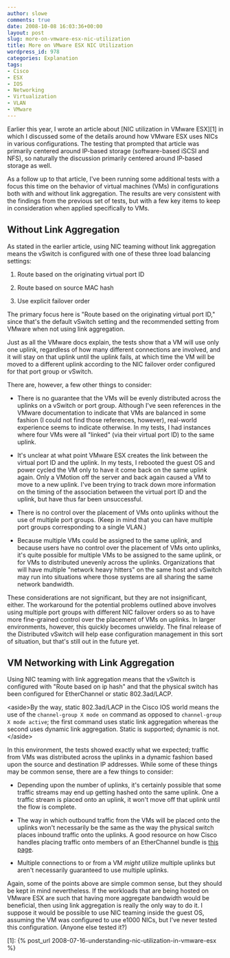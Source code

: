 ```yaml
---
author: slowe
comments: true
date: 2008-10-08 16:03:36+00:00
layout: post
slug: more-on-vmware-esx-nic-utilization
title: More on VMware ESX NIC Utilization
wordpress_id: 978
categories: Explanation
tags:
- Cisco
- ESX
- IOS
- Networking
- Virtualization
- VLAN
- VMware
---
```


Earlier this year, I wrote an article about [NIC utilization in VMware ESX][1] in which I discussed some of the details around how VMware ESX uses NICs in various configurations. The testing that prompted that article was primarily centered around IP-based storage (software-based iSCSI and NFS), so naturally the discussion primarily centered around IP-based storage as well.

As a follow up to that article, I've been running some additional tests with a focus this time on the behavior of virtual machines (VMs) in configurations both with and without link aggregation. The results are very consistent with the findings from the previous set of tests, but with a few key items to keep in consideration when applied specifically to VMs.

## Without Link Aggregation

As stated in the earlier article, using NIC teaming without link aggregation means the vSwitch is configured with one of these three load balancing settings:

1. Route based on the originating virtual port ID

2. Route based on source MAC hash

3. Use explicit failover order

The primary focus here is "Route based on the originating virtual port ID," since that's the default vSwitch setting and the recommended setting from VMware when not using link aggregation.

Just as all the VMware docs explain, the tests show that a VM will use only one uplink, regardless of how many different connections are involved, and it will stay on that uplink until the uplink fails, at which time the VM will be moved to a different uplink according to the NIC failover order configured for that port group or vSwitch.

There are, however, a few other things to consider:

* There is no guarantee that the VMs will be evenly distributed across the uplinks on a vSwitch or port group. Although I've seen references in the VMware documentation to indicate that VMs are balanced in some fashion (I could not find those references, however), real-world experience seems to indicate otherwise. In my tests, I had instances where four VMs were all "linked" (via their virtual port ID) to the same uplink.

* It's unclear at what point VMware ESX creates the link between the virtual port ID and the uplink. In my tests, I rebooted the guest OS and power cycled the VM only to have it come back on the same uplink again. Only a VMotion off the server and back again caused a VM to move to a new uplink. I've been trying to track down more information on the timing of the association between the virtual port ID and the uplink, but have thus far been unsuccessful.

* There is no control over the placement of VMs onto uplinks without the use of multiple port groups. (Keep in mind that you can have multiple port groups corresponding to a single VLAN.)

* Because multiple VMs could be assigned to the same uplink, and because users have no control over the placement of VMs onto uplinks, it's quite possible for multiple VMs to be assigned to the same uplink, or for VMs to distributed unevenly across the uplinks. Organizations that will have multiple "network heavy hitters" on the same host and vSwitch may run into situations where those systems are all sharing the same network bandwidth.

These considerations are not significant, but they are not insignificant, either. The workaround for the potential problems outlined above involves using multiple port groups with different NIC failover orders so as to have more fine-grained control over the placement of VMs on uplinks. In larger environments, however, this quickly becomes unwieldy. The final release of the Distributed vSwitch will help ease configuration management in this sort of situation, but that's still out in the future yet.

## VM Networking with Link Aggregation

Using NIC teaming with link aggregation means that the vSwitch is configured with "Route based on ip hash" and that the physical switch has been configured for EtherChannel or static 802.3ad/LACP.

&lt;aside&gt;By the way, static 802.3ad/LACP in the Cisco IOS world means the use of the `channel-group X mode on` command as opposed to `channel-group X mode active`; the first command uses static link aggregation whereas the second uses dynamic link aggregation. Static is supported; dynamic is not.&lt;/aside&gt;

In this environment, the tests showed exactly what we expected; traffic from VMs was distributed across the uplinks in a dynamic fashion based upon the source and destination IP addresses. While some of these things may be common sense, there are a few things to consider:

* Depending upon the number of uplinks, it's certainly possible that some traffic streams may end up getting hashed onto the same uplink. One a traffic stream is placed onto an uplink, it won't move off that uplink until the flow is complete.

* The way in which outbound traffic from the VMs will be placed onto the uplinks won't necessarily be the same as the way the physical switch places inbound traffic onto the uplinks. A good resource on how Cisco handles placing traffic onto members of an EtherChannel bundle is [this page](http://www.cisco.com/en/US/tech/tk389/tk213/technologies_tech_note09186a0080094714.shtml).

* Multiple connections to or from a VM _might_ utilize multiple uplinks but aren't necessarily guaranteed to use multiple uplinks.

Again, some of the points above are simple common sense, but they should be kept in mind nevertheless. If the workloads that are being hosted on VMware ESX are such that having more aggregate bandwidth would be beneficial, then using link aggregation is really the only way to do it. I suppose it would be possible to use NIC teaming inside the guest OS, assuming the VM was configured to use e1000 NICs, but I've never tested this configuration. (Anyone else tested it?)

[1]: {% post_url 2008-07-16-understanding-nic-utilization-in-vmware-esx %}
